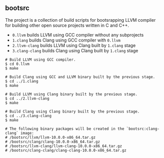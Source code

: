 ## bootsrc

The project is a collection of build scripts for bootsrapping LLVM compiler for building other open source projects written in C and C++.

- `0.llvm`  builds LLVM using GCC compiler without any subprojects
- `1.clang` builds Clang using GCC compiler with `0.llvm`
- `2.llvm-clang` builds LLVM using Clang built by `1.clang` stage
- `3.clang-clang` builds Clang using Clang built by `1.clang` stage

```
# Build LLVM using GCC compiler.
$ cd 0.llvm
$ make

# Build Clang using GCC and LLVM binary built by the previous stage.
$ cd ../1.clang
$ make

# Build LLVM using Clang binary built by the previous stage.
$ cd ../2.llvm-clang
$ make

# Build Clang using Clang binary built by the previous stage.
$ cd ../3.clang-clang
$ make

# The following binary packages will be created in the `bootsrc:clang-clang` image:
# /bootsrc/llvm/llvm-10.0.0-x86_64.tar.gz
# /bootsrc/clang/clang-10.0.0-x86_64.tar.gz
# /bootsrc/llvm-clang/llvm-clang-10.0.0-x86_64.tar.gz
# /bootsrc/clang-clang/clang-clang-10.0.0-x86_64.tar.gz
```
